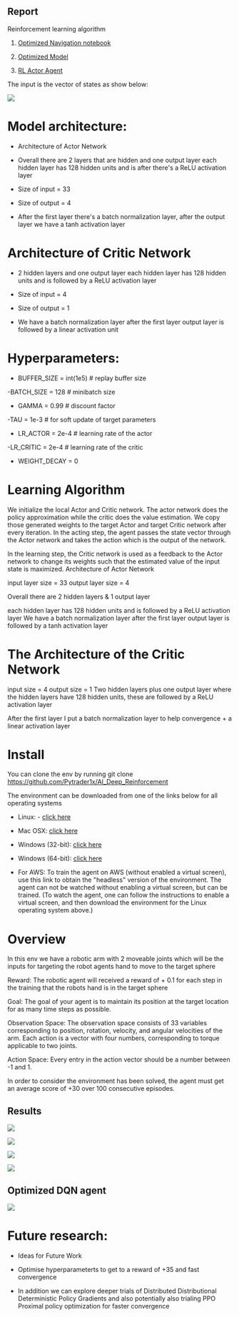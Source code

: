 ## Report
Reinforcement learning algorithm

1. [Optimized Navigation notebook](https://github.com/Pytrader1x/AI_Deep_Reinforcement/blob/master/Optimal_Continuous_Control.ipynb)

2. [Optimized Model](https://github.com/Pytrader1x/AI_Deep_Reinforcement/blob/master/model.py)

3. [RL Actor Agent](https://github.com/Pytrader1x/AI_Deep_Reinforcement/blob/master/agent.py)



The input is the vector of states as show below:

![](Start_space.png)

# Model architecture:
- Architecture of Actor Network

- Overall there are 2 layers that are hidden and one output layer
each hidden layer has 128 hidden units and is after there's a ReLU activation layer

- Size of input  = 33
- Size of output  = 4

- After the first layer there's a batch normalization layer, 
after the output layer we have a tanh activation layer

# Architecture of Critic Network

- 2 hidden layers and one output layer
each hidden layer has 128 hidden units and is followed by a ReLU activation layer

- Size of input = 4
- Size of output = 1

- We have a batch normalization layer after the first layer
output layer is followed by a linear activation unit


# Hyperparameters:

- BUFFER_SIZE = int(1e5)  # replay buffer size

-BATCH_SIZE = 128        # minibatch size

- GAMMA = 0.99            # discount factor

-TAU = 1e-3              # for soft update of target parameters

- LR_ACTOR = 2e-4         # learning rate of the actor

-LR_CRITIC = 2e-4        # learning rate of the critic

- WEIGHT_DECAY = 0  


# Learning Algorithm


We initialize the local Actor and Critic network. The actor network does the policy approximation while the critic does the value estimation. We copy those generated weights to the target Actor and target Critic network after every iteration. In the acting step, the agent passes the state vector through the Actor network and takes the action which is the output of the network. 

In the learning step, the Critic network is used as a feedback to the Actor network to change its weights such that the estimated value of the input state is maximized. 
Architecture of Actor Network

input layer size = 33
output layer size = 4

Overall there are 2 hidden layers & 1 output layer

each hidden layer has 128 hidden units and is followed by a ReLU activation layer
We have a batch normalization layer after the first layer
output layer is followed by a tanh activation layer

# The Architecture of the Critic Network

input size = 4
output size = 1
Two hidden layers plus one output layer where
the hidden layers have 128 hidden units, these are followed by a ReLU activation layer

After the first layer I put a batch normalization layer to help convergence + a linear activation layer



# Install

You can clone the env by running git clone https://github.com/Pytrader1x/AI_Deep_Reinforcement

The environment can be downloaded from one of the links below for all operating systems

- Linux: - [click here](https://s3-us-west-1.amazonaws.com/udacity-drlnd/P2/Reacher/one_agent/Reacher_Linux.zip)

- Mac OSX: [click here](https://s3-us-west-1.amazonaws.com/udacity-drlnd/P2/Reacher/one_agent/Reacher.app.zip)

- Windows (32-bit): [click here](https://s3-us-west-1.amazonaws.com/udacity-drlnd/P2/Reacher/one_agent/Reacher_Windows_x86.zip)

- Windows (64-bit): [click here](https://s3-us-west-1.amazonaws.com/udacity-drlnd/P2/Reacher/one_agent/Reacher_Windows_x86_64.zip)

- For AWS: To train the agent on AWS (without enabled a virtual screen), use this link to obtain the "headless" version of the environment. The agent can not be watched without enabling a virtual screen, but can be trained. (To watch the agent, one can follow the instructions to enable a virtual screen, and then download the environment for the Linux operating system above.)


# Overview
In this env we have a robotic arm with 2 moveable joints which will be the inputs for targeting the robot agents hand to move to the target sphere

Reward: The robotic agent will received a reward of + 0.1 for each step in the training that the robots hand is in the target sphere

Goal: The goal of your agent is to maintain its position at the target location for as many time steps as possible.

Observation Space: The observation space consists of 33 variables corresponding to position, rotation, velocity, and angular velocities of the arm. Each action is a vector with four numbers, corresponding to torque applicable to two joints.

Action Space: Every entry in the action vector should be a number between -1 and 1.

In order to consider the environment has been solved, the agent must get an average score of +30 over 100 consecutive episodes.


## Results

![](Result_scores.png)

![](Results.png)

![](20_armsGif.gif)

![](Result_episodic_scores.jpg)

## Optimized DQN agent
![](optimised_gif.gif)

# Future research:

- Ideas for Future Work

- Optimise hyperparameterts to get to a reward of +35 and fast convergence

- In addition we can explore deeper trials of Distributed Distributional Deterministic Policy Gradients and also potentially also trialing
PPO Proximal policy optimization for faster convergence


